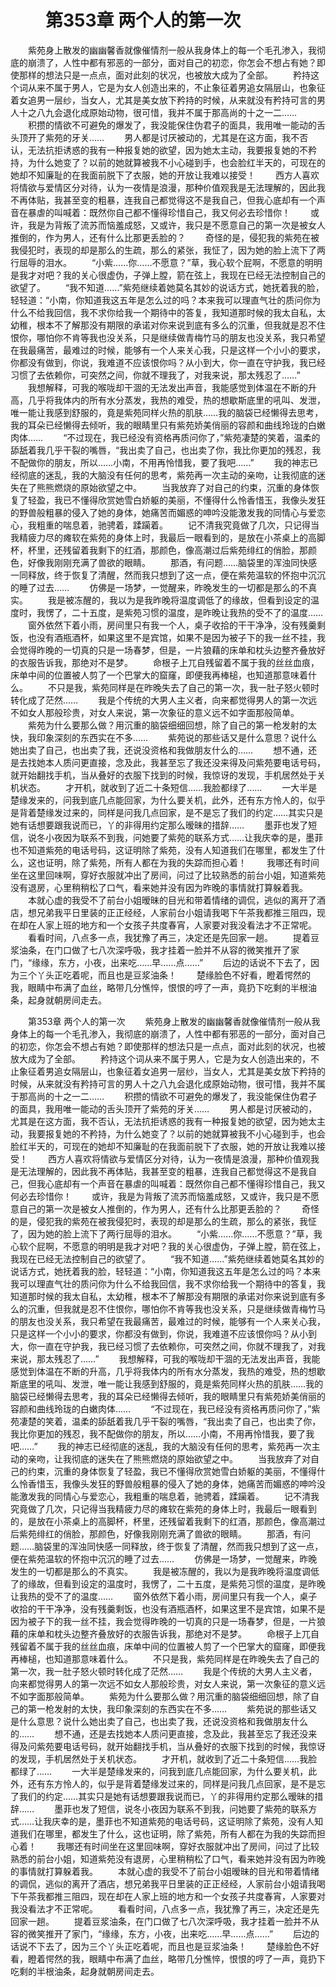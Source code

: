 # 　　第353章 两个人的第一次
　　紫苑身上散发的幽幽馨香就像催情剂一般从我身体上的每一个毛孔渗入，我彻底的崩溃了，人性中都有邪恶的一部分，面对自己的初恋，你怎会不想占有她？即使那样的想法只是一点点，面对此刻的状况，也被放大成为了全部。
　　矜持这个词从来不属于男人，它是为女人创造出来的，不止象征着男追女隔层山，也象征着女追男一层纱，当女人，尤其是美女放下矜持的时候，从来就没有矜持可言的男人十之八九会退化成原始动物，很可惜，我并不属于那高尚的十之一二……
　　积攒的情欲不可避免的爆发了，我没能保住伪君子的面具，我用唯一能动的舌头顶开了紫苑的牙关……
　　男人都是讨厌被动的，尤其是在这方面，我不否认，无法抗拒诱惑的我有一种报复她的欲望，因为她太主动，我要报复她的不矜持，为什么她变了？以前的她就算被我不小心碰到手，也会脸红半天的，可现在的她却不知廉耻的在我面前脱下了衣服，她的开放让我难以接受！
　　西方人喜欢将情欲与爱情区分对待，认为一夜情是浪漫，那种价值观我是无法理解的，因此我不再体贴，我甚至变的粗暴，连我自己都觉得这不是我自己，但我心底却有一个声音在暴虐的叫喊着：既然你自己都不懂得珍惜自己，我又何必去珍惜你！
　　或许，我是为背叛了流苏而恼羞成怒，又或许，我只是不愿意自己的第一次是被女人推倒的，作为男人，还有什么比那更丢脸的？
　　奇怪的是，侵犯我的紫苑在被我侵犯时，表现的却是那么的生疏，那么的紧张，我怔了，因为她的脸上流下了两行屈辱的泪水。
　　“小紫……你……不愿意？”草，我心软个屁啊，不愿意的明明是我才对吧？我的关心很虚伪，子弹上膛，箭在弦上，我现在已经无法控制自己的欲望了。
　　“我不知道……”紫苑继续着她莫名其妙的说话方式，她抚着我的脸，轻轻道：“小南，你知道我这五年是怎么过的吗？本来我可以理直气壮的质问你为什么不给我回信，我不求你给我一个期待中的答复，我知道那时候的我太自私，太幼稚，根本不了解那没有期限的承诺对你来说到底有多么的沉重，但我就是忍不住恨你，哪怕你不肯等我也没关系，只是继续做青梅竹马的朋友也没关系，我只希望在我最痛苦，最难过的时候，能够有一个人来关心我，只是这样一个小小的要求，你都没有做到，你说，我难道不应该恨你吗？从小到大，你一直在守护我，我已经习惯了去依赖你，可突然之间，你就不理我了，对我来说，那太残忍了……”
　　我想解释，可我的喉咙却干涸的无法发出声音，我能感觉到体温在不断的升高，几乎将我体内的所有水分蒸发，我热的难受，热的想歇斯底里的吼叫、发泄，唯一能让我感到舒服的，竟是紫苑同样火热的肌肤……我的脑袋已经懒得去思考，我的耳朵已经懒得去倾听，我的眼睛里只有紫苑娇美俏丽的容颜和曲线玲珑的白嫩肉体……
　　“不过现在，我已经没有资格再质问你了，”紫苑凄楚的笑着，温柔的舔舐着我几乎干裂的嘴唇，“我出卖了自己，也出卖了你，我比你更加的残忍，我不配做你的朋友，所以……小南，不用再怜惜我，要了我吧……”
　　我的神志已经彻底的迷乱，我的大脑没有任何的思考，紫苑再一次主动的亲吻，让我彻底的迷失在了熊熊燃烧的原始欲望之中。
　　当我放弃了对自己的约束，沉重的身体恢复了轻盈，我已不懂得欣赏她雪白娇躯的美丽，不懂得什么怜香惜玉，我像头发狂的野兽般粗暴的侵入了她的身体，她痛苦而媚惑的呻吟没能激发我的同情心与爱恋心，我粗重的喘息着，驰骋着，蹂躏着。
　　记不清我究竟做了几次，只记得当我精疲力尽的瘫软在紫苑的身体上时，我最后一眼看到的，是放在小茶桌上的高脚杯，杯里，还残留着我剩下的红酒，那颜色，像高潮过后紫苑绯红的俏脸，那颜色，好像我刚刚充满了兽欲的眼睛。
　　那酒，有问题……脑袋里的浑浊同快感一同释放，终于恢复了清醒，然而我只想到了这一点，便在紫苑温软的怀抱中沉沉的睡了过去……
　　仿佛是一场梦，一觉醒来，昨晚发生的一切都是那么的不真实。
　　我是被冻醒的，我以为是我昨晚将温度调低了的缘故，但看到设定的温度时，我愣了，二十五度，是紫苑习惯的温度，是昨晚让我热的受不了的温度……
　　窗外依然下着小雨，房间里只有我一个人，桌子收拾的干干净净，没有残羹剩饭，也没有酒瓶酒杯，如果这里不是宾馆，如果不是因为被子下的我一丝不挂，我会觉得昨晚的一切真的只是一场春梦，但是，一片狼藉的床单和枕头边整齐叠放好的衣服告诉我，那绝对不是梦。
　　命根子上兀自残留着不属于我的丝丝血痕，床单中间的位置被人剪了一个巴掌大的窟窿，即便我再棒槌，也知道那意味着什么。
　　不只是我，紫苑同样是在昨晚失去了自己的第一次，我一肚子怒火顿时转化成了茫然……
　　我是个传统的大男人主义者，向来都觉得男人的第一次远不如女人那般珍贵，对女人来说，第一次象征的意义远不如字面那般简单。
　　紫苑为什么要那么做？用沉重的脑袋细细回想，除了自己的第一枪发射的太快，我印象深刻的东西实在不多……
　　紫苑说的那些话又是什么意思？说什么她出卖了自己，也出卖了我，还说没资格和我做朋友什么的……
　　想不通，还是去找她本人质问更直接，念及此，我甚至忘了我还没来得及问紫苑要电话号码，就开始翻找手机，当从叠好的衣服下找到的时候，我惊讶的发现，手机居然处于关机状态。
　　才开机，就收到了近二十条短信……我脸都绿了……
　　一大半是楚缘发来的，问我到底几点能回家，为什么要关机，此外，还有东方怜人的，似乎是背着楚缘发过来的，同样是问我几点回家，是不是忘了我们的约定……其实只是她有话想要跟我说而已，丫的非得用约定那么暧昧的措辞……
　　墨菲也发了短信，说冬小夜因为联系不到我，问她要了紫苑的联系方式……让我庆幸的是，墨菲也不知道紫苑的电话号码，这证明除了紫苑，没有人知道我们在哪里，都发生了什么，这也证明，除了紫苑，所有人都在为我的失踪而担心着！
　　我哪还有时间坐在这里回味啊，穿好衣服就冲出了房间，问过了比较熟悉的前台小姐，知道紫苑没有退房，心里稍稍松了口气，看来她并没有因为昨晚的事情就打算躲着我。
　　本就心虚的我受不了前台小姐暧昧的目光和带着情绪的调侃，逃似的离开了酒店，想兄弟我平日里装的正正经经，人家前台小姐请我喝下午茶我都推三阻四，现在却在人家上班的地方和一个女孩子共度春宵，人家要对我没看法才不正常呢。
　　看看时间，八点多一点，我犹豫了再三，决定还是先回家一趟。
　　提着豆浆油条，在门口做了七八次深呼吸，我才挂着一脸并不从容的微笑推开了家门，“缘缘，东方，小夜，出来吃……早……点……”
　　后边的话说不下去了，因为三个丫头正吃着呢，而且也是豆浆油条！
　　楚缘脸色不好看，瞪着愕然的我，眼睛中布满了血丝，略带几分憔悴，恨恨的哼了一声，竟扔下吃剩的半根油条，起身就朝房间走去。

　　第353章 两个人的第一次
　　紫苑身上散发的幽幽馨香就像催情剂一般从我身体上的每一个毛孔渗入，我彻底的崩溃了，人性中都有邪恶的一部分，面对自己的初恋，你怎会不想占有她？即使那样的想法只是一点点，面对此刻的状况，也被放大成为了全部。
　　矜持这个词从来不属于男人，它是为女人创造出来的，不止象征着男追女隔层山，也象征着女追男一层纱，当女人，尤其是美女放下矜持的时候，从来就没有矜持可言的男人十之八九会退化成原始动物，很可惜，我并不属于那高尚的十之一二……
　　积攒的情欲不可避免的爆发了，我没能保住伪君子的面具，我用唯一能动的舌头顶开了紫苑的牙关……
　　男人都是讨厌被动的，尤其是在这方面，我不否认，无法抗拒诱惑的我有一种报复她的欲望，因为她太主动，我要报复她的不矜持，为什么她变了？以前的她就算被我不小心碰到手，也会脸红半天的，可现在的她却不知廉耻的在我面前脱下了衣服，她的开放让我难以接受！
　　西方人喜欢将情欲与爱情区分对待，认为一夜情是浪漫，那种价值观我是无法理解的，因此我不再体贴，我甚至变的粗暴，连我自己都觉得这不是我自己，但我心底却有一个声音在暴虐的叫喊着：既然你自己都不懂得珍惜自己，我又何必去珍惜你！
　　或许，我是为背叛了流苏而恼羞成怒，又或许，我只是不愿意自己的第一次是被女人推倒的，作为男人，还有什么比那更丢脸的？
　　奇怪的是，侵犯我的紫苑在被我侵犯时，表现的却是那么的生疏，那么的紧张，我怔了，因为她的脸上流下了两行屈辱的泪水。
　　“小紫……你……不愿意？”草，我心软个屁啊，不愿意的明明是我才对吧？我的关心很虚伪，子弹上膛，箭在弦上，我现在已经无法控制自己的欲望了。
　　“我不知道……”紫苑继续着她莫名其妙的说话方式，她抚着我的脸，轻轻道：“小南，你知道我这五年是怎么过的吗？本来我可以理直气壮的质问你为什么不给我回信，我不求你给我一个期待中的答复，我知道那时候的我太自私，太幼稚，根本不了解那没有期限的承诺对你来说到底有多么的沉重，但我就是忍不住恨你，哪怕你不肯等我也没关系，只是继续做青梅竹马的朋友也没关系，我只希望在我最痛苦，最难过的时候，能够有一个人来关心我，只是这样一个小小的要求，你都没有做到，你说，我难道不应该恨你吗？从小到大，你一直在守护我，我已经习惯了去依赖你，可突然之间，你就不理我了，对我来说，那太残忍了……”
　　我想解释，可我的喉咙却干涸的无法发出声音，我能感觉到体温在不断的升高，几乎将我体内的所有水分蒸发，我热的难受，热的想歇斯底里的吼叫、发泄，唯一能让我感到舒服的，竟是紫苑同样火热的肌肤……我的脑袋已经懒得去思考，我的耳朵已经懒得去倾听，我的眼睛里只有紫苑娇美俏丽的容颜和曲线玲珑的白嫩肉体……
　　“不过现在，我已经没有资格再质问你了，”紫苑凄楚的笑着，温柔的舔舐着我几乎干裂的嘴唇，“我出卖了自己，也出卖了你，我比你更加的残忍，我不配做你的朋友，所以……小南，不用再怜惜我，要了我吧……”
　　我的神志已经彻底的迷乱，我的大脑没有任何的思考，紫苑再一次主动的亲吻，让我彻底的迷失在了熊熊燃烧的原始欲望之中。
　　当我放弃了对自己的约束，沉重的身体恢复了轻盈，我已不懂得欣赏她雪白娇躯的美丽，不懂得什么怜香惜玉，我像头发狂的野兽般粗暴的侵入了她的身体，她痛苦而媚惑的呻吟没能激发我的同情心与爱恋心，我粗重的喘息着，驰骋着，蹂躏着。
　　记不清我究竟做了几次，只记得当我精疲力尽的瘫软在紫苑的身体上时，我最后一眼看到的，是放在小茶桌上的高脚杯，杯里，还残留着我剩下的红酒，那颜色，像高潮过后紫苑绯红的俏脸，那颜色，好像我刚刚充满了兽欲的眼睛。
　　那酒，有问题……脑袋里的浑浊同快感一同释放，终于恢复了清醒，然而我只想到了这一点，便在紫苑温软的怀抱中沉沉的睡了过去……
　　仿佛是一场梦，一觉醒来，昨晚发生的一切都是那么的不真实。
　　我是被冻醒的，我以为是我昨晚将温度调低了的缘故，但看到设定的温度时，我愣了，二十五度，是紫苑习惯的温度，是昨晚让我热的受不了的温度……
　　窗外依然下着小雨，房间里只有我一个人，桌子收拾的干干净净，没有残羹剩饭，也没有酒瓶酒杯，如果这里不是宾馆，如果不是因为被子下的我一丝不挂，我会觉得昨晚的一切真的只是一场春梦，但是，一片狼藉的床单和枕头边整齐叠放好的衣服告诉我，那绝对不是梦。
　　命根子上兀自残留着不属于我的丝丝血痕，床单中间的位置被人剪了一个巴掌大的窟窿，即便我再棒槌，也知道那意味着什么。
　　不只是我，紫苑同样是在昨晚失去了自己的第一次，我一肚子怒火顿时转化成了茫然……
　　我是个传统的大男人主义者，向来都觉得男人的第一次远不如女人那般珍贵，对女人来说，第一次象征的意义远不如字面那般简单。
　　紫苑为什么要那么做？用沉重的脑袋细细回想，除了自己的第一枪发射的太快，我印象深刻的东西实在不多……
　　紫苑说的那些话又是什么意思？说什么她出卖了自己，也出卖了我，还说没资格和我做朋友什么的……
　　想不通，还是去找她本人质问更直接，念及此，我甚至忘了我还没来得及问紫苑要电话号码，就开始翻找手机，当从叠好的衣服下找到的时候，我惊讶的发现，手机居然处于关机状态。
　　才开机，就收到了近二十条短信……我脸都绿了……
　　一大半是楚缘发来的，问我到底几点能回家，为什么要关机，此外，还有东方怜人的，似乎是背着楚缘发过来的，同样是问我几点回家，是不是忘了我们的约定……其实只是她有话想要跟我说而已，丫的非得用约定那么暧昧的措辞……
　　墨菲也发了短信，说冬小夜因为联系不到我，问她要了紫苑的联系方式……让我庆幸的是，墨菲也不知道紫苑的电话号码，这证明除了紫苑，没有人知道我们在哪里，都发生了什么，这也证明，除了紫苑，所有人都在为我的失踪而担心着！
　　我哪还有时间坐在这里回味啊，穿好衣服就冲出了房间，问过了比较熟悉的前台小姐，知道紫苑没有退房，心里稍稍松了口气，看来她并没有因为昨晚的事情就打算躲着我。
　　本就心虚的我受不了前台小姐暧昧的目光和带着情绪的调侃，逃似的离开了酒店，想兄弟我平日里装的正正经经，人家前台小姐请我喝下午茶我都推三阻四，现在却在人家上班的地方和一个女孩子共度春宵，人家要对我没看法才不正常呢。
　　看看时间，八点多一点，我犹豫了再三，决定还是先回家一趟。
　　提着豆浆油条，在门口做了七八次深呼吸，我才挂着一脸并不从容的微笑推开了家门，“缘缘，东方，小夜，出来吃……早……点……”
　　后边的话说不下去了，因为三个丫头正吃着呢，而且也是豆浆油条！
　　楚缘脸色不好看，瞪着愕然的我，眼睛中布满了血丝，略带几分憔悴，恨恨的哼了一声，竟扔下吃剩的半根油条，起身就朝房间走去。

